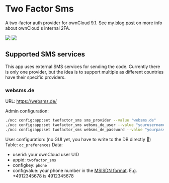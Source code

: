# Two Factor Sms
A two-factor auth provider for ownCloud 9.1. See [my blog post](http://blog.wuc.me/2016/05/30/adding-two-factor-auth-to-owncloud.html) on more info about ownCloud's internal 2FA.

![](https://cloud.githubusercontent.com/assets/1374172/15873103/4791254a-2cfd-11e6-9951-c693535fcea9.png)
![](https://cloud.githubusercontent.com/assets/1374172/15873104/47bccc5e-2cfd-11e6-904c-ea40f323e619.png)

## Supported SMS services
This app uses external SMS services for sending the code. Currently there is only one provider, but the idea is to support multiple as different countries have their specific providers.

### websms.de
URL: https://websms.de/

Admin configuration:
```bash
./occ config:app:set twofactor_sms sms_provider --value "websms.de"
./occ config:app:set twofactor_sms websms_de_user --value "yourusername"
./occ config:app:set twofactor_sms websms_de_password --value "yourpassword"
```

User configuration:
(no GUI yet, you have to write to the DB directly :speak_no_evil:)
Table: ``oc_preferences``
Data:
- userid: your ownCloud user UID
- appid: ``twofactor_sms``
- configkey: ``phone``
- configvalue: your phone number in the [MSISDN format](https://en.wikipedia.org/wiki/MSISDN). E.g. +4912345678 is 4912345678
